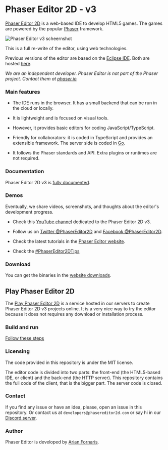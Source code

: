 # Phaser Editor 2D - v3

[Phaser Editor 2D](https://phasereditor2d.com) is a web-based IDE to develop HTML5 games. The games are powered by the popular [Phaser](https://phaser.io) framework.


![Phaser Editor v3 scheernshot](https://github.com/PhaserEditor2D/PhaserEditor2D-v3/raw/master/screens/preview.png "Phaser Editor v3 early preview")


This is a full re-write of the editor, using web technologies.

Previous versions of the editor are based on the [Eclipse IDE](https://eclipse.org). Both are hosted [here](https://github.com/PhaserEditor2D/PhaserEditor).

*We are an independent developer. Phaser Editor is not part of the Phaser project. Contact them at [phaser.io](https://phaser.io)*

### Main features

* The IDE runs in the browser. It has a small backend that can be run in the cloud or locally.

* It is lightweight and is focused on visual tools.

* However, it provides basic editors for coding JavaScript/TypeScript.

* Friendly for collaborators: it is coded in TypeScript and provides an extensible framework. The server side is coded in [Go](https://golang.org).

* It follows the Phaser standards and API. Extra plugins or runtimes are not required.

### Documentation

Phaser Editor 2D v3 is [fully documented](https://help.phasereditor2d.com).

### Demos

Eventually, we share videos, screenshots, and thoughts about the editor's development progress.

* Check this [YouTube channel](https://www.youtube.com/c/PhaserEditor2D) dedicated to the Phaser Editor 2D v3.

* Follow us on [Twitter @PhaserEditor2D](https://twitter.com/PhaserEditor2D) and [Facebook @PhaserEditor2D](https://facebook.com/PhaserEditor2D).

* Check the latest tutorials in the [Phaser Editor website](https://phasereditor2d.com/blog/category/tutorials).

* Check the [#PhaserEditor2DTips](https://twitter.com/hashtag/PhaserEditor2DTips)

### Download

You can get the binaries in the [website downloads](https://phasereditor2d.com/downloads).

## Play Phaser Editor 2D

The [Play Phaser Editor 2D](https://play.phasereditor2d.com) is a service hosted in our servers to create Phaser Editor 2D v3 projects online. It is a very nice way to try the editor because it does not requires any download or installation process.

### Build and run

[Follow these steps](https://github.com/PhaserEditor2D/PhaserEditor2D-v3/blob/develop/BUILD.md)

### Licensing

The code provided in this repository is under the MIT license.

The editor code is divided into two parts: the front-end (the HTML5-based IDE, or client) and the back-end (the HTTP server). This repository contains the full code of the client, that is the bigger part. The server code is closed.

### Contact

If you find any issue or have an idea, please, open an issue in this repository. Or contact us at `developers@phasereditor2d.com` or say hi in our [Discord server](https://discord.com/invite/4DdpMMD).

### Author

Phaser Editor is developed by [Arian Fornaris](https://twitter.com/boniatillo_com).